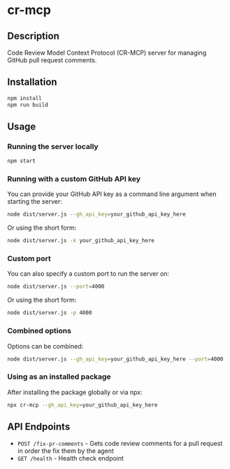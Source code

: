 # cr-mcp

## Description
Code Review Model Context Protocol (CR-MCP) server for managing GitHub pull request comments.

## Installation

```bash
npm install
npm run build
```

## Usage

### Running the server locally

```bash
npm start
```

### Running with a custom GitHub API key

You can provide your GitHub API key as a command line argument when starting the server:

```bash
node dist/server.js --gh_api_key=your_github_api_key_here
```

Or using the short form:

```bash
node dist/server.js -k your_github_api_key_here
```

### Custom port

You can also specify a custom port to run the server on:

```bash
node dist/server.js --port=4000
```

Or using the short form:

```bash
node dist/server.js -p 4000
```

### Combined options

Options can be combined:

```bash
node dist/server.js --gh_api_key=your_github_api_key_here --port=4000
```

### Using as an installed package

After installing the package globally or via npx:

```bash
npx cr-mcp --gh_api_key=your_github_api_key_here
```

## API Endpoints

- `POST /fix-pr-comments` - Gets code review comments for a pull request in order the fix them by the agent
- `GET /health` - Health check endpoint